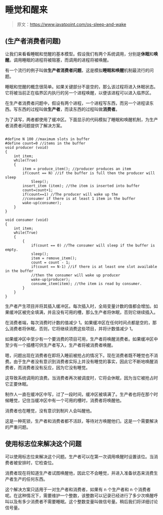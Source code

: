 # 睡觉和醒来

> 原文：<https://www.javatpoint.com/os-sleep-and-wake>

## (生产者消费者问题)

让我们来看看睡眠和觉醒的基本模型。假设我们有两个系统调用，分别是**休眠**和**唤醒**。调用睡眠的进程将被阻塞，而调用的进程将被唤醒。

有一个流行的例子叫做**生产者消费者问题**，这是模拟**睡眠和唤醒**机制最流行的问题。

睡眠和觉醒的概念很简单。如果关键部分不是空的，那么该过程将进入休眠状态。它将被当前正在临界区内执行的另一个进程唤醒，以便该进程可以进入临界区。

在生产者消费者问题中，假设有两个进程，一个进程写东西，而另一个进程读东西。写东西的过程叫做**生产者**，而读东西的过程叫做**消费者**。

为了读写，两者都使用了缓冲区。下面显示的代码模拟了睡眠和唤醒机制，为生产者消费者问题提供了解决方案。

```

#define N 100 //maximum slots in buffer 
#define count=0 //items in the buffer 
void producer (void) 
{ 
	int item; 
	while(True)
	{
		item = produce_item(); //producer produces an item 
		if(count == N) //if the buffer is full then the producer will sleep
			Sleep(); 
		insert_item (item); //the item is inserted into buffer
		count=count+1; 
		if(count==1) //The producer will wake up the 
		//consumer if there is at least 1 item in the buffer 
		wake-up(consumer);
	}
}

void consumer (void)
{
	int item; 
	while(True)
	{
		{	
			if(count == 0) //The consumer will sleep if the	buffer is empty. 
			sleep(); 
			item = remove_item(); 
			count = count - 1; 
			if(count == N-1) //if there is at least one slot available in the buffer 
			//then the consumer will wake up producer
			wake-up(producer); 
			consume_item(item); //the item is read by consumer. 
		}
	}
}

```

生产者产生项目并将其插入缓冲区。每次插入时，全局变量计数的值都会增加。如果缓冲区被完全填满，并且没有可用的槽，那么生产者将休眠，否则它继续插入。

在消费者端，每次消费时计数的值减少 1。如果缓冲区在任何时间点都是空的，那么消费者将休眠，否则，它将继续消费这些项目，并将计数值减少 1。

如果缓冲区中至少有一个要消费的项目可用，生产者将唤醒消费者。如果缓冲区中至少有一个插槽可供生产者写入，生产者将被消费者唤醒。

嗯，问题出现在消费者在即将入睡前被抢占的情况下。现在消费者既不睡觉也不消费。由于生产者没有意识到消费者实际上并没有睡觉的事实，因此它不断地唤醒消费者，而消费者没有反应，因为它没有睡觉。

这导致系统调用的浪费。当消费者再次被调度时，它将会休眠，因为当它被抢占时它正要休眠。

制作人一直在缓冲区中写，过了一段时间，缓冲区被填满了。生产者也将在那个时候睡觉，记住当缓冲区中有一个可用的槽时，消费者将唤醒他。

消费者也在睡觉，没有意识到制片人会叫醒他。

这是一种死锁，生产者和消费者都不活跃，等待对方唤醒他们。这是一个需要解决的严重问题。

## 使用标志位来解决这个问题

可以使用标志位来解决这个问题。生产者可以在第一次调用唤醒时设置该位。当消费者被安排时，它检查位。

消费者现在将知道生产者试图唤醒他，因此它不会睡觉，并进入准备状态来消费生产者生产的任何东西。

这个解决方案只适用于一对生产者和消费者，如果有 n 个生产者和 n 个消费者呢。在这种情况下，需要维护一个整数，该整数可以记录已经进行了多少次唤醒呼叫以及有多少消费者不需要睡眠。这个整数变量叫做信号量。稍后我们将详细讨论信号量。